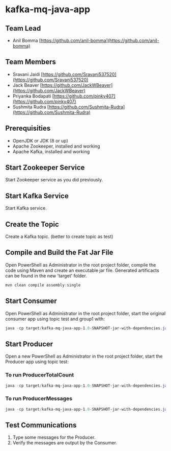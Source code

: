 # kafka-mq-java-app

## Team Lead

- Anil Bomma [https://github.com/anil-bomma](https://github.com/anil-bomma)

## Team Members

- Sravani Jaidi [https://github.com/Sravani537520](https://github.com/Sravani537520)
- Jack Beaver [https://github.com/JackWBeaver](https://github.com/JackWBeaver)
- Priyanka Bodapati [https://github.com/pinky407](https://github.com/pinky407)
- Sushmita Rudra [https://github.com/Sushmita-Rudra](https://github.com/Sushmita-Rudra)

## Prerequisities

- OpenJDK or JDK (8 or up)
- Apache Zookeeper, installed and working
- Apache Kafka, installed and working

## Start Zookeeper Service

Start Zookeeper service as you did previously.

## Start Kafka Service

Start Kafka service.

## Create the Topic

Create a Kafka topic. (better to create topic as test)

## Compile and Build the Fat Jar File

Open PowerShell as Administrator in the root project folder, compile the code using Maven and create an executable jar file. Generated artificacts can be found in the new 'target' folder.

```PowerShell
mvn clean compile assembly:single
```

## Start Consumer

Open PowerShell as Administrator in the root project folder, start the original consumer app using topic test and group1 with:

```PowerShell
java -cp target/kafka-mq-java-app-1.0-SNAPSHOT-jar-with-dependencies.jar edu.northwestmissouri.bigdatabulls.simple.Consumer test group1
```

## Start Producer

Open a new PowerShell as Administrator in the root project folder, start the Producer app using topic test:

### To run ProducerTotalCount
```PowerShell
java -cp target/kafka-mq-java-app-1.0-SNAPSHOT-jar-with-dependencies.jar edu.northwestmissouri.bigdatabulls.simple.ProducerTotalCount test
```

### To run ProducerMessages
```PowerShell
java -cp target/kafka-mq-java-app-1.0-SNAPSHOT-jar-with-dependencies.jar edu.northwestmissouri.bigdatabulls.simple.ProducerMessages test
```
## Test Communications

1. Type some messages for the Producer.
1. Verify the messages are output by the Consumer.
